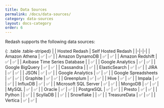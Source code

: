 ```yaml
---
title: Data Sources
permalink: /docs/data-sources/
category: data-sources
layout: docs-category
order: 6
---
```


Redash supports the following data sources:

{: .table .table-striped}
| | Hosted Redash | Self Hosted Redash |
|-|-|-|
| Amazon Athena | ✅ | ✅ |
| Amazon DynamoDB | ✅ | ✅ |
| Amazon Redshift | ✅ | ✅ |
| Axibase Time Series Database | | ✅ |
| Google Analytics | ✅ | ✅ | 
| Google BigQuery | ✅ | ✅ |
| Cassandra | | ✅ |
| ElasticSearch | ✅ | ✅ |
| JIRA | ✅ | ✅ |
| JSON | ✅ | ✅ |
| Google Analytics | ✅ | ✅ |
| Google Spreadsheets | ✅ | ✅ |
| Graphite | ✅ | ✅ |
| Greenplum | ✅ | ✅ |
| Hive | ✅ | ✅ |
| Impala | ✅ | ✅ |
| InfluxDB | ✅ | ✅ |
| Microsoft SQL Server | ✅ | ✅ |
| MongoDB | ✅ | ✅ |
| MySQL | ✅ | ✅ |
| Oracle | ✅ | ✅ |
| PostgreSQL | ✅ | ✅ |
| Presto | ✅ | ✅ |
| Python | | ✅ |
| ScyllaDB | | ✅ |
| Snowflake | | ✅ |
| TreasureData | ✅ | ✅ |
| Vertica | ✅ | ✅ |
